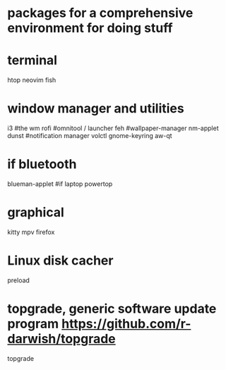 # packages for a comprehensive environment for doing stuff

# terminal
htop
neovim
fish

# window manager and utilities
i3 #the wm
rofi #omnitool / launcher
feh #wallpaper-manager
nm-applet
dunst #notification manager
volctl
gnome-keyring
aw-qt

# if bluetooth
blueman-applet
#if laptop
powertop
# graphical
kitty
mpv
firefox

# Linux disk cacher
preload

# topgrade, generic software update program https://github.com/r-darwish/topgrade
topgrade
